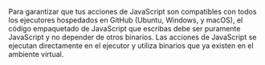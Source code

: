 Para garantizar que tus acciones de JavaScript son compatibles con todos los ejecutores hospedados en GitHub (Ubuntu, Windows, y macOS), el código empaquetado de JavaScript que escribas debe ser puramente JavaScript y no depender de otros binarios. Las acciones de JavaScript se ejecutan directamente en el ejecutor y utiliza binarios que ya existen en el ambiente virtual.
